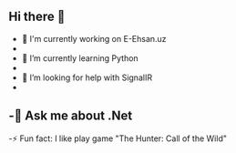 ## Hi there 👋

- 🔭 I'm currently working on E-Ehsan.uz
-
- 🌱 I’m currently learning Python
-
- 🤔 I’m looking for help with SignalIR
-
-💬 Ask me about .Net 
-
-⚡ Fun fact: I like play game "The Hunter: Call of the Wild"

<!--
**elmur0d11/elmur0d11** is a ✨ _special_ ✨ repository because its `README.md` (this file) appears on your GitHub profile.

Here are some ideas to get you started:

- 🔭 I’m currently working on ...
- 🌱 I’m currently learning ...
- 👯 I’m looking to collaborate on ...
- 🤔 I’m looking for help with ...
- 💬 Ask me about ...
- 📫 How to reach me: ...
- 😄 Pronouns: ...
- ⚡ Fun fact: ...
-->
